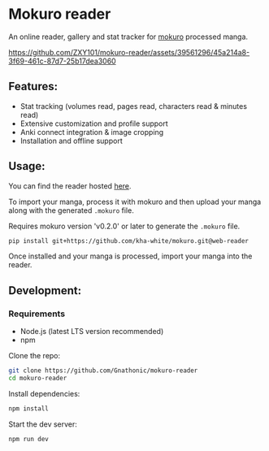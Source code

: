 # Mokuro reader 

An online reader, gallery and stat tracker for [mokuro](https://github.com/kha-white/mokuro) processed manga.

https://github.com/ZXY101/mokuro-reader/assets/39561296/45a214a8-3f69-461c-87d7-25b17dea3060

## Features:
- Stat tracking (volumes read, pages read, characters read & minutes read)
- Extensive customization and profile support
- Anki connect integration & image cropping
- Installation and offline support

## Usage:
You can find the reader hosted [here](https://reader.mokuro.app/).

To import your manga, process it with mokuro and then upload your manga along with the generated `.mokuro` file.

Requires mokuro version 'v0.2.0' or later to generate the `.mokuro` file.

```bash
pip install git+https://github.com/kha-white/mokuro.git@web-reader
```

Once installed and your manga is processed, import your manga into the reader.

## Development:

### Requirements
- Node.js (latest LTS version recommended)
- npm

Clone the repo:
```bash
git clone https://github.com/Gnathonic/mokuro-reader
cd mokuro-reader
```

Install dependencies:
```bash
npm install
```

Start the dev server:
```bash
npm run dev
```